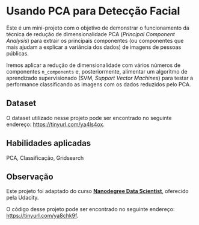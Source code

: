 # **Usando PCA para Detecção Facial**

Este é um mini-projeto com o objetivo de demonstrar o funcionamento da técnica de redução de dimensionalidade PCA (*Principal Component Analysis*) para extrair os principais componentes (ou componentes que mais ajudam a explicar a variância dos dados) de imagens de pessoas públicas.

Iremos aplicar a redução de dimensionalidade com vários números de componentes `n_components` e, posteriormente, alimentar um algoritmo de aprendizado supervisionado (SVM, *Support Vector Machines*) para testar a performance classificando as imagens com os dados reduzidos pelo PCA.

## **Dataset**
O dataset utilizado nesse projeto pode ser encontrado no seguinte endereço: https://tinyurl.com/ya4ls4ox.

## **Habilidades aplicadas**
PCA, Classificação, Gridsearch

## **Observação**
Este projeto foi adaptado do curso **[Nanodegree Data Scientist](https://br.udacity.com/course/data-scientist--nd025)**, oferecido pela Udacity.

O código desse projeto pode ser encontrado no seguinte endereço: https://tinyurl.com/ya8chk9f.